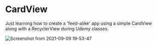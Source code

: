 # CardView

Just learning how to create a 'feed-alike' app using a simple CardView along with a RecyclerView during Udemy classes.

![Screenshot from 2021-09-09 19-53-47](https://user-images.githubusercontent.com/12009887/132773223-5daa7e89-f344-4687-adcc-ed4952cda9cc.png)

